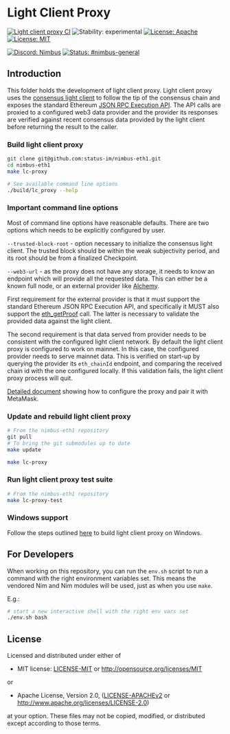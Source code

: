 # Light Client Proxy

[![Light client proxy CI](https://github.com/status-im/nimbus-eth1/actions/workflows/lc_proxy.yml/badge.svg)](https://github.com/status-im/nimbus-eth1/actions/workflows/lc_proxy.yml)
![Stability: experimental](https://img.shields.io/badge/stability-experimental-orange.svg)
[![License: Apache](https://img.shields.io/badge/license-Apache%202.0-blue.svg)](https://opensource.org/licenses/Apache-2.0)
[![License: MIT](https://img.shields.io/badge/license-MIT-blue.svg)](https://opensource.org/licenses/MIT)

[![Discord: Nimbus](https://img.shields.io/badge/Discord-Nimbus-blue.svg)](https://discord.gg/XRxWahP)
[![Status: #nimbus-general](https://img.shields.io/badge/Status-nimbus--general-blue.svg)](https://join.status.im/nimbus-general)

## Introduction
This folder holds the development of light client proxy. Light client proxy
uses the [consensus light client](https://github.com/ethereum/consensus-specs/tree/dev/specs/altair/light-client)
to follow the tip of the consensus chain and exposes the standard Ethereum [JSON RPC Execution API](https://github.com/ethereum/execution-apis).
The API calls are proxied to a configured web3 data provider and the provider its responses are verified
against recent consensus data provided by the light client before returning
the result to the caller.

### Build light client proxy
```bash
git clone git@github.com:status-im/nimbus-eth1.git
cd nimbus-eth1
make lc-proxy

# See available command line options
./build/lc_proxy --help
```


### Important command line options
Most of command line options have reasonable defaults. There are two options which
needs to be explicitly configured by user.

`--trusted-block-root` - option necessary to initialize the consensus light client.
The trusted block should be within the weak subjectivity period,
and its root should be from a finalized Checkpoint.

`--web3-url` - as the proxy does not have any storage, it needs to know an endpoint which
will provide all the requested data. This can either be a known full node, or
an external provider like [Alchemy](https://www.alchemy.com/).

First requirement for the external provider is that it must support the standard Ethereum JSON RPC Execution API, and specifically
it MUST also support the [eth_getProof](https://eips.ethereum.org/EIPS/eip-1186) call.
The latter is necessary to validate the provided data against the light client.

The second requirement is that data served from provider needs to be consistent with
the configured light client network. By default the light client proxy is configured
to work on mainnet. In this case, the configured provider needs to serve mainnet data.
This is verified on start-up by querying the provider its `eth_chainId` endpoint, and comparing the
received chain id with the one configured locally. If this validation fails, the light
client proxy process will quit.

[Detailed document](./docs/metamask_configuration.md) showing how to configure the proxy and pair it with
MetaMask.

### Update and rebuild light client proxy
```bash
# From the nimbus-eth1 repository
git pull
# To bring the git submodules up to date
make update

make lc-proxy
```

### Run light client proxy test suite
```bash
# From the nimbus-eth1 repository
make lc-proxy-test
```

### Windows support

Follow the steps outlined [here](../README.md#windows) to build light client proxy on Windows.


## For Developers

When working on this repository, you can run the `env.sh` script to run a
command with the right environment variables set. This means the vendored
Nim and Nim modules will be used, just as when you use `make`.

E.g.:

```bash
# start a new interactive shell with the right env vars set
./env.sh bash
```


## License

Licensed and distributed under either of

* MIT license: [LICENSE-MIT](../LICENSE-MIT) or http://opensource.org/licenses/MIT

or

* Apache License, Version 2.0, ([LICENSE-APACHEv2](../LICENSE-APACHEv2) or http://www.apache.org/licenses/LICENSE-2.0)

at your option. These files may not be copied, modified, or distributed except according to those terms.


